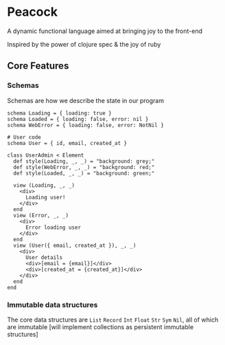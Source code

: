 # Peacock

A dynamic functional language aimed at bringing joy to the front-end

Inspired by the power of clojure spec & the joy of ruby

## Core Features

### Schemas

Schemas are how we describe the state in our program

```
schema Loading = { loading: true }
schema Loaded = { loading: false, error: nil }
schema WebError = { loading: false, error: NotNil }

# User code
schema User = { id, email, created_at }

class UserAdmin < Element
  def style(Loading, _, _) = "background: grey;"
  def style(WebError, _, _) = "background: red;"
  def style(Loaded, _, _) = "background: green;"

  view (Loading, _, _)
    <div>
      Loading user!
    </div>
  end
  view (Error, _, _)
    <div>
      Error loading user
    </div>
  end
  view (User({ email, created_at }), _, _)
    <div>
      User details
      <div>[email = {email}]</div>
      <div>[created_at = {created_at}]</div>
    </div>
  end
end
```

### Immutable data structures

The core data structures are `List` `Record` `Int` `Float` `Str` `Sym` `Nil`, all of which are immutable [will implement collections as persistent immutable structures]

